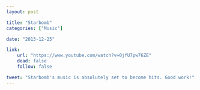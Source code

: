 ```yaml
---
layout: post

title: "Starbomb"
categories: ["Music"]

date: "2013-12-25"

link:
    url: "https://www.youtube.com/watch?v=0jfU7pw76ZE"
    dead: false
    follow: false

tweet: "Starbomb's music is absolutely set to become hits. Good work!"
---
```

